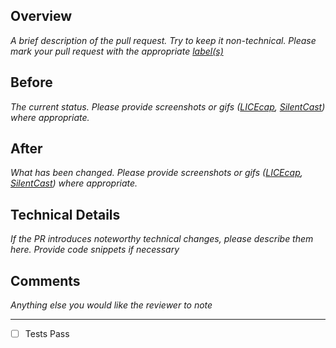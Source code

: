 ## Overview
_A brief description of the pull request. Try to keep it non-technical. Please mark your pull request with the appropriate [label(s)](https://github.com/compucorp/civihr-employee-portal-theme/blob/staging/CONTRIBUTING.md#label-types)_

## Before
_The current status. Please provide screenshots or gifs ([LICEcap](http://www.cockos.com/licecap/), [SilentCast](https://github.com/colinkeenan/silentcast)) where appropriate._

## After
_What has been changed. Please provide screenshots or gifs ([LICEcap](http://www.cockos.com/licecap/), [SilentCast](https://github.com/colinkeenan/silentcast)) where appropriate._

## Technical Details
_If the PR introduces noteworthy technical changes, please describe them here. Provide code snippets if necessary_

## Comments
_Anything else you would like the reviewer to note_

---

- [ ] Tests Pass
